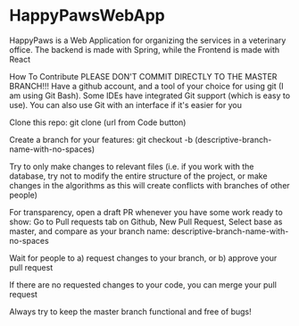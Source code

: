 # HappyPawsWebApp
HappyPaws is a Web Application for organizing the services in a veterinary office. The backend is made with Spring, while the Frontend is made with React

How To Contribute
PLEASE DON'T COMMIT DIRECTLY TO THE MASTER BRANCH!!!
Have a github account, and a tool of your choice for using git (I am using Git Bash). Some IDEs have integrated Git support (which is easy to use). You can also use Git with an interface if it's easier for you

Clone this repo: git clone (url from Code button)

Create a branch for your features: git checkout -b (descriptive-branch-name-with-no-spaces)

Try to only make changes to relevant files (i.e. if you work with the database, try not to modify the entire structure of the project, or make changes in the algorithms as this will create conflicts with branches of other people)

For transparency, open a draft PR whenever you have some work ready to show: Go to Pull requests tab on Github, New Pull Request, Select base as master, and compare as your branch name: descriptive-branch-name-with-no-spaces

Wait for people to a) request changes to your branch, or b) approve your pull request

If there are no requested changes to your code, you can merge your pull request

Always try to keep the master branch functional and free of bugs!
